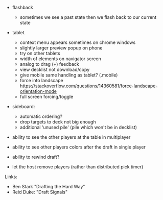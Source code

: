 
- flashback 

    - sometimes we see a past state then we flash back to our current state

- tablet

    - context menu appears sometimes on chrome windows
    - slightly larger preview popup on phone
    - try on other tablets
    - width of elements on navigator screen
    - analog to drag (+) feedback
    - view decklist not download/copy
    - give mobile same handling as tablet? (.mobile)
    - force into landscape 
       https://stackoverflow.com/questions/14360581/force-landscape-orientation-mode
    - full screen forcing/toggle

- sideboard:
    - automatic ordering?
    - drop targets to deck not big enough
    - additional 'unused pile' (pile which won't be in decklist) 

- ability to see the other players at the table in multiplayer
- ability to see other players colors after the draft in single player
- ability to rewind draft?
- let the host remove players (rather than distributed pick timer)

Links:

- Ben Stark "Drafting the Hard Way"
- Reid Duke: "Draft Signals"

